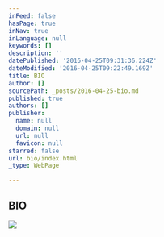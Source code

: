 ```yaml
---
inFeed: false
hasPage: true
inNav: true
inLanguage: null
keywords: []
description: ''
datePublished: '2016-04-25T09:31:36.224Z'
dateModified: '2016-04-25T09:22:49.169Z'
title: BIO
author: []
sourcePath: _posts/2016-04-25-bio.md
published: true
authors: []
publisher:
  name: null
  domain: null
  url: null
  favicon: null
starred: false
url: bio/index.html
_type: WebPage

---
```

<article style=""><h1>BIO</h1><img src="https://s3-us-west-2.amazonaws.com/the-grid-img/p/4d1b0d630391c8a8d219beec66f57f13bb13048d.jpg" /></article>